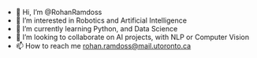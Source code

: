 - 👋 Hi, I’m @RohanRamdoss
- 👀 I’m interested in Robotics and Artificial Intelligence
- 🌱 I’m currently learning Python, and Data Science
- 💞️ I’m looking to collaborate on AI projects, with NLP or Computer Vision
- 📫 How to reach me rohan.ramdoss@mail.utoronto.ca

<!---
RohanRamdoss/RohanRamdoss is a ✨ special ✨ repository because its `README.md` (this file) appears on your GitHub profile.
You can click the Preview link to take a look at your changes.
--->
